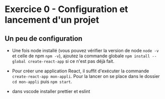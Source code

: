 # Exercice 0 - Configuration et lancement d'un projet

## Un peu de configuration

- Une fois node installé (vous pouvez vérifier la version de node `node -v` et celle de npm `npm -v`), ajoutez la commande globale `npm install --global create-react-app` si ce n'est pas déjà fait.

- Pour créer une application React, il suffit d'exécuter la commande `create-react-app mon-appli`. Pour la lancer on se place dans le dossier `cd mon-appli` puis `npm start`.

- dans vscode installer prettier et eslint
